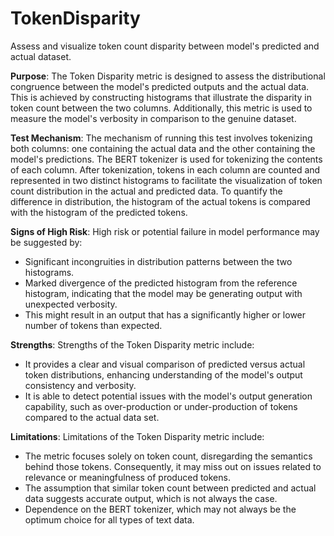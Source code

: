 # TokenDisparity

Assess and visualize token count disparity between model's predicted and actual dataset.

**Purpose**:
The Token Disparity metric is designed to assess the distributional congruence between the model's predicted
outputs and the actual data. This is achieved by constructing histograms that illustrate the disparity in token
count between the two columns. Additionally, this metric is used to measure the model's verbosity in comparison to
the genuine dataset.

**Test Mechanism**:
The mechanism of running this test involves tokenizing both columns: one containing the actual data and the other
containing the model's predictions. The BERT tokenizer is used for tokenizing the contents of each column. After
tokenization, tokens in each column are counted and represented in two distinct histograms to facilitate the
visualization of token count distribution in the actual and predicted data. To quantify the difference in
distribution, the histogram of the actual tokens is compared with the histogram of the predicted tokens.

**Signs of High Risk**:
High risk or potential failure in model performance may be suggested by:

- Significant incongruities in distribution patterns between the two histograms.
- Marked divergence of the predicted histogram from the reference histogram, indicating that the model may be
generating output with unexpected verbosity.
- This might result in an output that has a significantly higher or lower number of tokens than expected.

**Strengths**:
Strengths of the Token Disparity metric include:

- It provides a clear and visual comparison of predicted versus actual token distributions, enhancing understanding
of the model's output consistency and verbosity.
- It is able to detect potential issues with the model's output generation capability, such as over-production or
under-production of tokens compared to the actual data set.

**Limitations**:
Limitations of the Token Disparity metric include:

- The metric focuses solely on token count, disregarding the semantics behind those tokens. Consequently, it may
miss out on issues related to relevance or meaningfulness of produced tokens.
- The assumption that similar token count between predicted and actual data suggests accurate output, which is not
always the case.
- Dependence on the BERT tokenizer, which may not always be the optimum choice for all types of text data.
